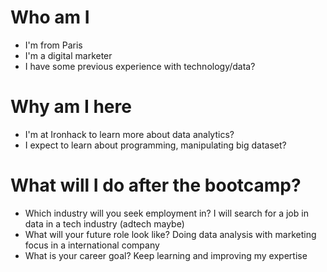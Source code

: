 # Who am I

* I'm from Paris
* I'm a digital marketer
* I have some previous experience with technology/data?

# Why am I here


* I'm at Ironhack to learn more about data analytics?
* I expect to learn about programming, manipulating big dataset?

# What will I do after the bootcamp?

* Which industry will you seek employment in?
I will search for a job in data in a tech industry (adtech maybe)
* What will your future role look like?
Doing data analysis with marketing focus in a international company
* What is your career goal?
Keep learning and improving my expertise

